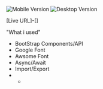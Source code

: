 ![Mobile Version](https://github.com/WebDesign-MultiMedia/SBA_308A/assets/110946138/e6f362e8-68c1-480b-b877-7b261c8a66fc)
![Desktop Version](https://github.com/WebDesign-MultiMedia/SBA_308A/assets/110946138/786421fc-69ab-419e-a1e3-07b430118812)



[Live URL]-[]


"What i used"
- BootStrap Components/API
- Google Font
- Awsome Font
- Async/Await
- Import/Export
- -

